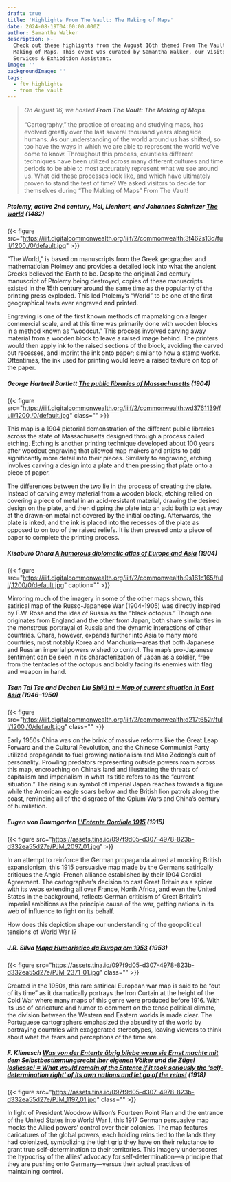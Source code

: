 ```yaml
---
draft: true
title: 'Highlights From The Vault: The Making of Maps'
date: 2024-08-19T04:00:00.000Z
author: Samantha Walker
description: >-
  Check out these highlights from the August 16th themed From The Vault: The
  Making of Maps. This event was curated by Samantha Walker, our Visitor
  Services & Exhibition Assistant. 
image: ''
backgroundImage: ''
tags:
  - ftv highlights
  - from the vault
---
```


> *On August 16, we hosted **From The Vault: The Making of Maps**.*\
> \
> “Cartography,” the practice of creating and studying maps, has evolved greatly over the last several thousand years alongside humans. As our understanding of the world around us has shifted, so too have the ways in which we are able to represent the world we've come to know. Throughout this process, countless different techniques have been utilized across many different cultures and time periods to be able to most accurately represent what we see around us. What did these processes look like, and which have ultimately proven to stand the test of time? We asked visitors to decide for themselves during “The Making of Maps” From The Vault! 

##### Ptolemy, active 2nd century, Hol, Lienhart, and Johannes Schnitzer ***[The world](https://collections.leventhalmap.org/search/commonwealth:3f462s124)*** (1482)

{{< figure src="https://iiif.digitalcommonwealth.org/iiif/2/commonwealth:3f462s13d/full/1200,/0/default.jpg" >}}

“The World,” is based on manuscripts from the Greek geographer and mathematician Ptolmey and provides a detailed look into what the ancient Greeks believed the Earth to be. Despite the original 2nd century manuscript of Ptolemy being destroyed, copies of these manuscripts existed in the 15th century around the same time as the popularity of the printing press exploded. This led Ptolemy’s “World” to be one of the first geographical texts ever engraved and printed. 

Engraving is one of the first known methods of mapmaking on a larger commercial scale, and at this time was primarily done with wooden blocks in a method known as “woodcut.” This process involved carving away material from a wooden block to leave a raised image behind. The printers would then apply ink to the raised sections of the block, avoiding the carved out recesses, and imprint the ink onto paper; similar to how a stamp works. Oftentimes, the ink used for printing would leave a raised texture on top of the paper.

##### George Hartnell Bartlett [The public libraries of Massachusetts](https://collections.leventhalmap.org/search/commonwealth:wd3761121) (1904)

{{< figure src="https://iiif.digitalcommonwealth.org/iiif/2/commonwealth:wd3761139/full/1200,/0/default.jpg" class="" >}}

This map is a 1904 pictorial demonstration of the different public libraries across the state of Massachusetts designed through a process called etching. Etching is another printing technique developed about 100 years after woodcut engraving that allowed map makers and artists to add significantly more detail into their pieces. Similarly to engraving, etching involves carving a design into a plate and then pressing that plate onto a piece of paper. 

The differences between the two lie in the process of creating the plate. Instead of carving away material from a wooden block, etching relied on covering a piece of metal in an acid-resistant material, drawing the desired design on the plate, and then dipping the plate into an acid bath to eat away at the drawn-on metal not covered by the initial coating. Afterwards, the plate is inked, and the ink is placed into the recesses of the plate as opposed to on top of the raised reliefs. It is then pressed onto a piece of paper to complete the printing process.

##### Kisaburō Ohara ***[A humorous diplomatic atlas of Europe and Asia](https://collections.leventhalmap.org/search/commonwealth:9s161c15w)*** (1904)

{{< figure src="https://iiif.digitalcommonwealth.org/iiif/2/commonwealth:9s161c165/full/,1200/0/default.jpg" caption="" >}}

Mirroring much of the imagery in some of the other maps shown, this satirical map of the Russo-Japanese War (1904-1905) was directly inspired by F.W. Rose and the idea of Russia as the “black octopus.” Though one originates from England and the other from Japan, both share similarities in the monstrous portrayal of Russia and the dynamic interactions of other countries. Ohara, however, expands further into Asia to many more countries, most notably Korea and Manchuria—areas that both Japanese and Russian imperial powers wished to control. The map’s pro-Japanese sentiment can be seen in its characterization of Japan as a soldier, free from the tentacles of the octopus and boldly facing its enemies with flag and weapon in hand.

##### Tsan Tai Tse and Dechen Liu [***Shíjú tú*** = Map of current situation in East Asia](https://collections.leventhalmap.org/search/commonwealth:xw42qq877) (1946–1950)

{{< figure src="https://iiif.digitalcommonwealth.org/iiif/2/commonwealth:d217t652r/full/1200,/0/default.jpg" class="" >}}

Early 1950s China was on the brink of massive reforms like the Great Leap Forward and the Cultural Revolution, and the Chinese Communist Party utilized propaganda to fuel growing nationalism and Mao Zedong’s cult of personality. Prowling predators representing outside powers roam across this map, encroaching on China’s land and illustrating the threats of capitalism and imperialism in what its title refers to as the “current situation.” The rising sun symbol of imperial Japan reaches towards a figure while the American eagle soars below and the British lion patrols along the coast, reminding all of the disgrace of the Opium Wars and China’s century of humiliation.

##### Eugen von Baumgarten ***[L'Entente Cordiale 1915](https://digital.library.cornell.edu/catalog/ss:19343435)*** (1915)

{{< figure src="https://assets.tina.io/097f9d05-d307-4978-823b-d332ea55d27e/PJM_2097_01.jpg" >}}

In an attempt to reinforce the German propaganda aimed at mocking British expansionism, this 1915 persuasive map made by the Germans satirically critiques the Anglo-French alliance established by their 1904 Cordial Agreement. The cartographer’s decision to cast Great Britain as a spider with its webs extending all over France, North Africa, and even the United States in the background, reflects German criticism of Great Britain’s imperial ambitions as the principle cause of the war, getting nations in its web of influence to fight on its behalf. 

How does this depiction shape our understanding of the geopolitical tensions of World War I?

##### J.R. Silva ***[Mapa Humoristico da Europa em 1953](https://digital.library.cornell.edu/catalog/ss:23168261)*** (1953)

{{< figure src="https://assets.tina.io/097f9d05-d307-4978-823b-d332ea55d27e/PJM_2371_01.jpg" class="" >}}

Created in the 1950s, this rare satirical European war map is said to be “out of its time” as it dramatically portrays the Iron Curtain at the height of the Cold War where many maps of this genre were produced before 1916. With its use of caricature and humor to comment on the tense political climate, the division between the Western and Eastern worlds is made clear. The Portuguese cartographers emphasized the absurdity of the world by portraying countries with exaggerated stereotypes, leaving viewers to think about what the fears and perceptions of the time are.

##### F. Klimesch [***Was von der Entente übrig bliebe wenn sie Ernst machte mit dem Selbstbestimmungsrecht iher eigenen Völker und die Zügel losliesse!*** = What would remain of the Entente if it took seriously the 'self-determination right' of its own nations and let go of the reins!](https://digital.library.cornell.edu/catalog/ss:3293853) (1918)

{{< figure src="https://assets.tina.io/097f9d05-d307-4978-823b-d332ea55d27e/PJM_1197_01.jpg" class="" >}}

In light of President Woodrow Wilson’s Fourteen Point Plan and the entrance of the United States into World War I, this 1917 German persuasive map mocks the Allied powers’ control over their colonies. The map features caricatures of the global powers, each holding reins tied to the lands they had colonized, symbolizing the tight grip they have on their reluctance to grant true self-determination to their territories. This imagery underscores the hypocrisy of the allies’ advocacy for self-determination—a principle that they are pushing onto Germany—versus their actual practices of maintaining control.
